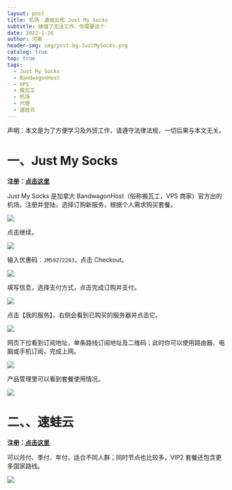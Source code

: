 ```yaml
---
layout: post
title: 机场：速蛙云和 Just My Socks
subtitle: 被墙了无法工作，你需要这个
date: 2022-1-26
author: 河東
header-img: img/post-bg-JustMySocks.png
catalog: true
top: true
tags:
  - Just My Socks
  - BandwagonHost
  - VPS
  - 搬瓦工
  - 机场
  - 代理
  - 速蛙云
---
```


声明：本文是为了方便学习及外贸工作，请遵守法律法规，一切后果与本文无关。

# 一、Just My Socks

**注册：[点击这里](https://justmysocks.net/members/aff.php?aff=12029)**

Just My Socks 是加拿大 BandwagonHost（俗称搬瓦工，VPS 商家）官方出的机场。注册并登陆，选择订购新服务，根据个人需求购买套餐。

![](https://i.imgur.com/G0gKyok.png)

点击继续。

![](https://i.imgur.com/b8CjZzd.png)

输入优惠码：`JMS9272283`，点击 Checkout。

![](https://i.imgur.com/rUT5nEY.png)

填写信息，选择支付方式，点击完成订购并支付。

![](https://i.imgur.com/r81XVOD.png)

点击【我的服务】，右侧会看到已购买的服务器并点击它。

![](https://i.imgur.com/k9h53wz.png)

网页下拉看到订阅地址，单条路线订阅地址及二维码；此时你可以使用路由器、电脑或手机订阅，完成上网。

![](https://i.imgur.com/ZDCJnFg.png)

产品管理里可以看到套餐使用情况。

![](https://i.imgur.com/feBInBi.png)

# 二、、速蛙云

**注册：[点击这里](https://i.8ipew.club/Ecfr)**

可以月付、季付、年付，适合不同人群；同时节点也比较多，VIP2 套餐还包含更多国家路线。

![](https://i.imgur.com/x6mBdCq.png)
